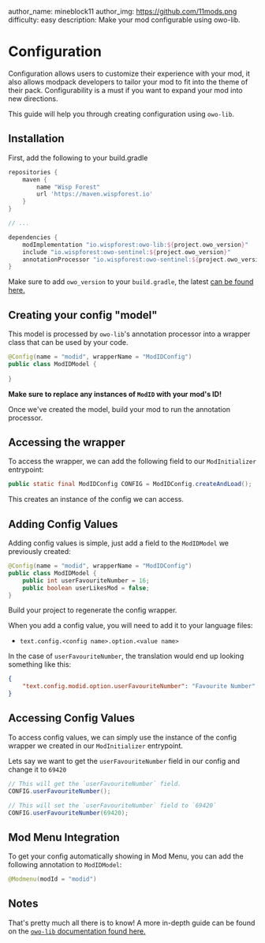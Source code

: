 author_name: mineblock11
author_img: https://github.com/11mods.png
difficulty: easy
description: Make your mod configurable using owo-lib.

# Configuration

Configuration allows users to customize their experience with your mod, it also allows modpack developers to tailor your mod to fit into the theme of their pack. Configurability is a must if you want to expand your mod into new directions.

This guide will help you through creating configuration using `owo-lib`.

## Installation

First, add the following to your build.gradle

```groovy
repositories {
    maven { 
        name "Wisp Forest"
        url 'https://maven.wispforest.io'
    }
}

// ...

dependencies {
    modImplementation "io.wispforest:owo-lib:${project.owo_version}"
    include "io.wispforest:owo-sentinel:${project.owo_version}"
    annotationProcessor "io.wispforest:owo-sentinel:${project.owo_version}"
}
```

Make sure to add `owo_version` to your `build.gradle`, the latest [can be found here.](https://github.com/wisp-forest/owo-lib/releases/)

## Creating your config "model"

This model is processed by `owo-lib`'s annotation processor into a wrapper class that can be used by your code.

```java
@Config(name = "modid", wrapperName = "ModIDConfig")
public class ModIDModel {
    
}
```

__**Make sure to replace any instances of `ModID` with your mod's ID!**__

Once we've created the model, build your mod to run the annotation processor.

## Accessing the wrapper

To access the wrapper, we can add the following field to our `ModInitializer` entrypoint:

```java
public static final ModIDConfig CONFIG = ModIDConfig.createAndLoad();
```

This creates an instance of the config we can access.

## Adding Config Values

Adding config values is simple, just add a field to the `ModIDModel` we previously created:

```java
@Config(name = "modid", wrapperName = "ModIDConfig")
public class ModIDModel {
    public int userFavouriteNumber = 16;
    public boolean userLikesMod = false;
}
```

Build your project to regenerate the config wrapper.

When you add a config value, you will need to add it to your language files:

- `text.config.<config name>.option.<value name>`

In the case of `userFavouriteNumber`, the translation would end up looking something like this:

```json
{
    "text.config.modid.option.userFavouriteNumber": "Favourite Number"
}
```

## Accessing Config Values

To access config values, we can simply use the instance of the config wrapper we created in our `ModInitializer` entrypoint.

Lets say we want to get the `userFavouriteNumber` field in our config and change it to `69420`

```java
// This will get the `userFavouriteNumber` field.
CONFIG.userFavouriteNumber();

// This will set the `userFavouriteNumber` field to `69420`
CONFIG.userFavouriteNumber(69420);
```

## Mod Menu Integration

To get your config automatically showing in Mod Menu, you can add the following annotation to `ModIDModel`:

```java
@Modmenu(modId = "modid")
```

## Notes

That's pretty much all there is to know! A more in-depth guide can be found on the [`owo-lib` documentation found here.](https://docs.wispforest.io/owo/config/)